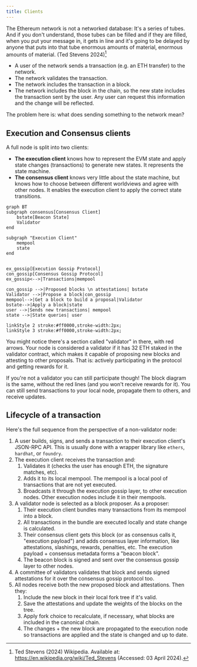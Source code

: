 ```yaml
---
title: Clients
---
```


The Ethereum network is not a networked database: It's a series of tubes. And if
you don't understand, those tubes can be filled and if they are filled, when you
put your message in, it gets in line and it's going to be delayed by anyone that
puts into that tube enormous amounts of material, enormous amounts of material.
(Ted Stevens 2024)[^1]

-   A user of the network sends a transaction (e.g. an ETH transfer) to the
    network.
-   The network validates the transaction.
-   The network includes the transaction in a block.
-   The network includes the block in the chain, so the new state includes the
    transaction sent by the user. Any user can request this information and the
    change will be reflected.

The problem here is: what does sending something to the network mean?

## Execution and Consensus clients

A full node is split into two clients:

-   **The execution client** knows how to represent the EVM state and apply
    state changes (transactions) to generate new states. It represents the state
    machine.
-   **The consensus client** knows very little about the state machine, but
    knows how to choose between different worldviews and agree with other nodes.
    It enables the execution client to apply the correct state transitions.

```mermaid
graph BT
subgraph consensus[Consensus Client]
    bstate[Beacon State]
    Validator
end

subgraph "Execution Client"
    mempool
    state
end


ex_gossip[Execution Gossip Protocol]
con_gossip[Consensus Gossip Protocol]
ex_gossip<-->|Transactions|mempool

con_gossip -->|Proposed blocks \n attestations| bstate
Validator -->|Propose a block|con_gossip
mempool-->|Get a block to build a proposal|Validator
bstate-->|Apply a block|state
user -->|Sends new transactions| mempool
state -->|State queries| user

linkStyle 2 stroke:#ff0000,stroke-width:2px;
linkStyle 3 stroke:#ff0000,stroke-width:2px;
```

You might notice there's a section called "validator" in there, with red arrows.
Your node is considered a validator if it has 32 ETH staked in the validator
contract, which makes it capable of proposing new blocks and attesting to other
proposals. That is: actively participating in the protocol and getting rewards
for it.

If you're not a validator you can still participate though! The block diagram is
the same, without the red lines (and you won't receive rewards for it). You can
still send transactions to your local node, propagate them to others, and
receive updates.

## Lifecycle of a transaction

Here's the full sequence from the perspective of a non-validator node:

1. A user builds, signs, and sends a transaction to their execution client's
   JSON-RPC API. This is usually done with a wrapper library like `ethers`,
   `hardhat`, or `foundry`.
2. The execution client receives the transaction and:
    1. Validates it (checks the user has enough ETH, the signature matches,
       etc).
    2. Adds it to its local mempool. The mempool is a local pool of transactions
       that are not yet executed.
    3. Broadcasts it through the execution gossip layer, to other execution
       nodes. Other execution nodes include it in their mempools.
3. A validator node is selected as a block proposer. As a proposer:
    1. Their execution client bundles many transactions from its mempool into a
       block.
    2. All transactions in the bundle are executed locally and state change is
       calculated.
    3. Their consensus client gets this block (or as consensus calls it,
       "execution payload") and adds consensus layer information, like
       attestations, slashings, rewards, penalties, etc. The execution payload +
       consensus metadata forms a "beacon block".
    4. The beacon block is signed and sent over the consensus gossip layer to
       other nodes.
4. A committee of validators validates that block and sends signed attestations
   for it over the consensus gossip protocol too.
5. All nodes receive both the new proposed block and attestations. Then they:
    1. Include the new block in their local fork tree if it's valid.
    2. Save the attestations and update the weights of the blocks on the tree.
    3. Apply fork choice to recalculate, if necessary, what blocks are included
       in the canonical chain.
    4. The changes + the new block are propagated to the execution node so
       transactions are applied and the state is changed and up to date.

[^1]:
    Ted Stevens (2024) Wikipedia. Available at:
    https://en.wikipedia.org/wiki/Ted_Stevens (Accessed: 03 April 2024).
